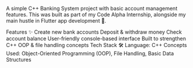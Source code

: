 A simple C++ Banking System project with basic account management features. This was built as part of my Code Alpha Internship, alongside my main hustle in Flutter app development 🚀.

Features ✨ Create new bank accounts Deposit & withdraw money Check account balance User-friendly console-based interface Built to strengthen C++ OOP & file handling concepts Tech Stack 🛠 Language: C++ Concepts Used: Object-Oriented Programming (OOP), File Handling, Basic Data Structures
